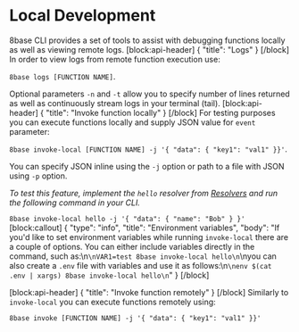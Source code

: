 # Local Development

8base CLI provides a set of tools to assist with debugging functions locally as well as viewing remote logs. \[block:api-header\] { "title": "Logs" } \[/block\] In order to view logs from remote function execution use:

`8base logs [FUNCTION NAME]`.

Optional parameters `-n` and `-t` allow you to specify number of lines returned as well as continuously stream logs in your terminal \(tail\). \[block:api-header\] { "title": "Invoke function locally" } \[/block\] For testing purposes you can execute functions locally and supply JSON value for `event` parameter:

`8base invoke-local [FUNCTION NAME] -j '{ "data": { "key1": "val1" }}'`.

You can specify JSON inline using the `-j` option or path to a file with JSON using `-p` option.

_To test this feature, implement the `hello` resolver from_ [_Resolvers_](doc:resolvers) _and run the following command in your CLI._

`8base invoke-local hello -j '{ "data": { "name": "Bob" } }'` \[block:callout\] { "type": "info", "title": "Environment variables", "body": "If you'd like to set environment variables while running `invoke-local` there are a couple of options. You can either include variables directly in the command, such as:\n`\nVAR1=test 8base invoke-local hello\n`\nyou can also create a `.env` file with variables and use it as follows:\n`\nenv $(cat .env | xargs) 8base invoke-local hello\n`" } \[/block\]

\[block:api-header\] { "title": "Invoke function remotely" } \[/block\] Similarly to `invoke-local` you can execute functions remotely using:

`8base invoke [FUNCTION NAME] -j '{ "data": { "key1": "val1" }}'`

